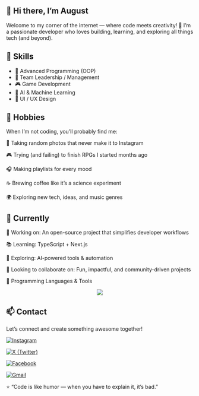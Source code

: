 ## 👋 Hi there, I’m August

Welcome to my corner of the internet — where code meets creativity! 🚀
I’m a passionate developer who loves building, learning, and exploring all things tech (and beyond).

## 🧠 Skills

- 🧩 Advanced Programming (OOP)
- 👑 Team Leadership / Management
- 🎮 Game Development
- 🤖 AI & Machine Learning
- 🎨 UI / UX Design

## 🎨 Hobbies

When I’m not coding, you’ll probably find me:

📸 Taking random photos that never make it to Instagram

🎮 Trying (and failing) to finish RPGs I started months ago

🎧 Making playlists for every mood

☕ Brewing coffee like it’s a science experiment

🌍 Exploring new tech, ideas, and music genres

## 🌱 Currently

🔭 Working on: An open-source project that simplifies developer workflows

📚 Learning: TypeScript + Next.js

🧩 Exploring: AI-powered tools & automation

🤝 Looking to collaborate on: Fun, impactful, and community-driven projects

🧰 Programming Languages & Tools
<p align="center"> <img src="https://skillicons.dev/icons?i=cs,blender,mongo,python,figma,unity,unreal,discord,git,github,vscode" /> </p>

## 📫 Contact

Let’s connect and create something awesome together!

[![Instagram](https://img.shields.io/badge/Instagram-%23E4405F.svg?&style=for-the-badge&logo=instagram&logoColor=white)](https://www.instagram.com/b0rninmayb_tstillaug/)

[![X (Twitter)](https://img.shields.io/badge/X%20(Twitter)-000000?style=for-the-badge&logo=x&logoColor=white)](https://x.com/Policon9)

[![Facebook](https://img.shields.io/badge/Facebook-%231877F2.svg?&style=for-the-badge&logo=facebook&logoColor=white)](https://www.facebook.com/hutaodayoo.2025)

[![Gmail](https://img.shields.io/badge/Gmail-D14836?style=for-the-badge&logo=gmail&logoColor=white)](mailto:japankyu@gmail.com)

⭐ “Code is like humor — when you have to explain it, it’s bad.”
